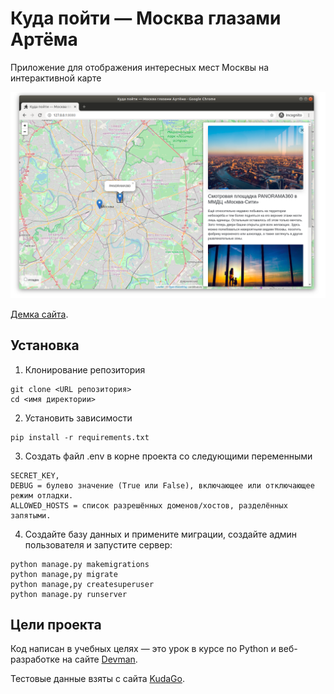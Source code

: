 # Куда пойти — Москва глазами Артёма

Приложение для отображения интересных мест Москвы на интерактивной карте

![&#x41A;&#x443;&#x434;&#x430; &#x43F;&#x43E;&#x439;&#x442;&#x438;](.gitbook/assets/site.png)

[Демка сайта](https://devmanorg.github.io/where-to-go-frontend/).

## Установка 
1. Клонирование репозитория
```
git clone <URL репозитория>
cd <имя директории>
```
2. Установить зависимости
```
pip install -r requirements.txt
```
3. Создать файл .env в корне проекта со следующими переменными
```
SECRET_KEY, 
DEBUG = булево значение (True или False), включающее или отключающее режим отладки.
ALLOWED_HOSTS = список разрешённых доменов/хостов, разделённых запятыми.
```
4. Создайте базу данных и примените миграции, создайте админ пользователя и запустите сервер:
```
python manage.py makemigrations
python manage,py migrate
python manage,py createsuperuser
python manage.py runserver
```

## Цели проекта

Код написан в учебных целях — это урок в курсе по Python и веб-разработке на сайте [Devman](https://dvmn.org).

Тестовые данные взяты с сайта [KudaGo](https://kudago.com).

